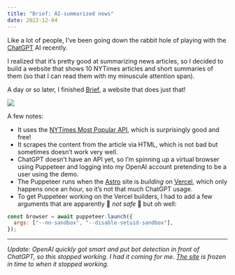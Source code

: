 ```yaml
---
title: "Brief: AI-summarized news"
date: 2022-12-04
---
```


Like a lot of people, I’ve been going down the rabbit hole of playing with the [ChatGPT](https://chat.openai.com) AI recently.

I realized that it’s pretty good at summarizing news articles, so I decided to build a website that shows 10 NYTimes articles and short summaries of them (so that I can read them with my minuscule attention span).

A day or so later, I finished [Brief](https://brief.ben.page), a website that does just that!

![](/posts/brief/image-6.png)

A few notes:

- It uses the [NYTimes Most Popular API](https://developer.nytimes.com/docs/most-popular-product/1/overview), which is surprisingly good and free!
- It scrapes the content from the article via HTML, which is not bad but sometimes doesn’t work very well.
- ChatGPT doesn’t have an API yet, so I’m spinning up a virtual browser using Puppeteer and logging into my OpenAI account pretending to be a user using the demo.
- The Puppeteer runs when the [Astro](https://astro.build) site is _building_ on [Vercel](https://vercel.com), which only happens once an hour, so it’s not that much ChatGPT usage.
- To get Puppeteer working on the Vercel builders, I had to add a few arguments that are apparently 🚨 _not safe_ 🚨 but oh well:

```javascript
const browser = await puppeteer.launch({
  args: ["--no-sandbox", "--disable-setuid-sandbox"],
});
```

---

_Update: OpenAI quickly got smart and put bot detection in front of ChatGPT, so this stopped working. I had it coming for me._ [_The site_](https://brief.ben.page) _is frozen in time to when it stopped working._
